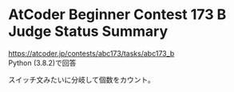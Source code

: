 # AtCoder Beginner Contest 173 B Judge Status Summary  
https://atcoder.jp/contests/abc173/tasks/abc173_b  
Python (3.8.2)で回答  

スイッチ文みたいに分岐して個数をカウント。
